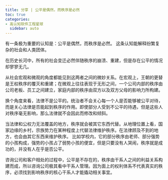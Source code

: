 ```yaml
---
title: 分享 | 公平是偶然，而秩序是必然
toc: true
categories:
- 高认知软件工程星球
  sidebar: auto
---
```


有一条极为重要的认知是：公平是偶然，而秩序是必然。 这条认知能解释纷繁复杂的社会和人类团体。

在历史长河中，所有的社会变迁必然伴随秩序的崩溃、重建，但是存在公平的情况却寥寥无几。

从社会宏观和微观的角度都能见到这两者之间的微妙关系。在宏观上，王朝的更替是王权秩序的覆灭和重建；在微观上往往表现于无形之间，一个公司内部的秩序由公司老板、员工之间建立，家庭内部的秩序由双方以及双方父母的影响力所构建。

换个角度来看，法律不是公平的。统治者不会关心每一个人是否能够被公平对待，而是关心法律是否能起到秩序的作用。即使部分人受到不公平的待遇，但是这些人对秩序毫无影响，那么法律就不会因此而修改和倾斜。

当法律和公权力无法覆盖的地方，秩序就会被其它东西代替。从地理位置上看，国家边缘的乡村，宗族势力在某种程度上代替法律维护秩序。在法律顾及不到的地方，也会由其它东西来维护秩序。 比如学校内，它的部分秩序由老师、部分强势的小孩构成，强势的小孩占了弱势小孩的便宜，但是只要没有人哭闹，秩序就是成功的，并没有人在乎是否公平。

咨询公司和客户相处的过程中，公平是不存在的，秩序由干系人之间的利益关系构建而成，所以咨询公司极其看中干系人管理。因为面上的权利体系不代表真实的秩序，必须找到影响秩序的核心干系人才能撬动相关事宜。

